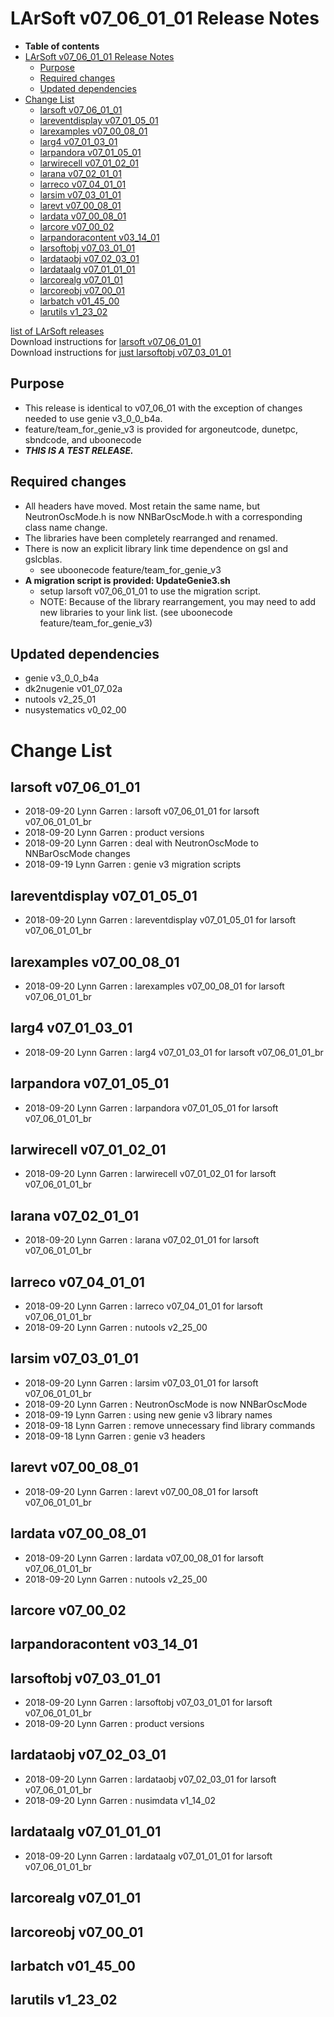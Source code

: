LArSoft v07\_06\_01\_01 Release Notes
=============================================================================

-   **Table of contents**
-   [LArSoft v07\_06\_01\_01 Release Notes](#LArSoft-v07_06_01_01-Release-Notes)
    -   [Purpose](#Purpose)
    -   [Required changes](#Required-changes)
    -   [Updated dependencies](#Updated-dependencies)
-   [Change List](#Change-List)
    -   [larsoft v07\_06\_01\_01](#larsoft-v07_06_01_01)
    -   [lareventdisplay v07\_01\_05\_01](#lareventdisplay-v07_01_05_01)
    -   [larexamples v07\_00\_08\_01](#larexamples-v07_00_08_01)
    -   [larg4 v07\_01\_03\_01](#larg4-v07_01_03_01)
    -   [larpandora v07\_01\_05\_01](#larpandora-v07_01_05_01)
    -   [larwirecell v07\_01\_02\_01](#larwirecell-v07_01_02_01)
    -   [larana v07\_02\_01\_01](#larana-v07_02_01_01)
    -   [larreco v07\_04\_01\_01](#larreco-v07_04_01_01)
    -   [larsim v07\_03\_01\_01](#larsim-v07_03_01_01)
    -   [larevt v07\_00\_08\_01](#larevt-v07_00_08_01)
    -   [lardata v07\_00\_08\_01](#lardata-v07_00_08_01)
    -   [larcore v07\_00\_02](#larcore-v07_00_02)
    -   [larpandoracontent v03\_14\_01](#larpandoracontent-v03_14_01)
    -   [larsoftobj v07\_03\_01\_01](#larsoftobj-v07_03_01_01)
    -   [lardataobj v07\_02\_03\_01](#lardataobj-v07_02_03_01)
    -   [lardataalg v07\_01\_01\_01](#lardataalg-v07_01_01_01)
    -   [larcorealg v07\_01\_01](#larcorealg-v07_01_01)
    -   [larcoreobj v07\_00\_01](#larcoreobj-v07_00_01)
    -   [larbatch v01\_45\_00](#larbatch-v01_45_00)
    -   [larutils v1\_23\_02](#larutils-v1_23_02)

[list of LArSoft releases](LArSoft_release_list)\
Download instructions for [larsoft v07\_06\_01\_01](http://scisoft.fnal.gov/scisoft/bundles/larsoft/v07_06_01_01/larsoft-v07_06_01_01.html)\
Download instructions for [just larsoftobj v07\_03\_01\_01](http://scisoft.fnal.gov/scisoft/bundles/larsoftobj/v07_03_01_01/larsoftobj-v07_03_01_01.html)

Purpose
--------------------

-   This release is identical to v07\_06\_01 with the exception of changes needed to use genie v3\_0\_0\_b4a.
-   feature/team\_for\_genie\_v3 is provided for argoneutcode, dunetpc, sbndcode, and uboonecode
-   ***THIS IS A TEST RELEASE.***

Required changes
--------------------------------------

-   All headers have moved. Most retain the same name, but NeutronOscMode.h is now NNBarOscMode.h with a corresponding class name change.
-   The libraries have been completely rearranged and renamed.
-   There is now an explicit library link time dependence on gsl and gslcblas.
    -   see uboonecode feature/team\_for\_genie\_v3
-   **A migration script is provided: UpdateGenie3.sh**
    -   setup larsoft v07\_06\_01\_01 to use the migration script.
    -   NOTE: Because of the library rearrangement, you may need to add new libraries to your link list. (see uboonecode feature/team\_for\_genie\_v3)

Updated dependencies
----------------------------------------------

-   genie v3\_0\_0\_b4a
-   dk2nugenie v01\_07\_02a
-   nutools v2\_25\_01
-   nusystematics v0\_02\_00

Change List
============================

larsoft v07\_06\_01\_01
-------------------------------------------------

-   2018-09-20 Lynn Garren : larsoft v07\_06\_01\_01 for larsoft v07\_06\_01\_01\_br
-   2018-09-20 Lynn Garren : product versions
-   2018-09-20 Lynn Garren : deal with NeutronOscMode to NNBarOscMode changes
-   2018-09-19 Lynn Garren : genie v3 migration scripts

lareventdisplay v07\_01\_05\_01
-----------------------------------------------------------------

-   2018-09-20 Lynn Garren : lareventdisplay v07\_01\_05\_01 for larsoft v07\_06\_01\_01\_br

larexamples v07\_00\_08\_01
---------------------------------------------------------

-   2018-09-20 Lynn Garren : larexamples v07\_00\_08\_01 for larsoft v07\_06\_01\_01\_br

larg4 v07\_01\_03\_01
---------------------------------------------

-   2018-09-20 Lynn Garren : larg4 v07\_01\_03\_01 for larsoft v07\_06\_01\_01\_br

larpandora v07\_01\_05\_01
-------------------------------------------------------

-   2018-09-20 Lynn Garren : larpandora v07\_01\_05\_01 for larsoft v07\_06\_01\_01\_br

larwirecell v07\_01\_02\_01
---------------------------------------------------------

-   2018-09-20 Lynn Garren : larwirecell v07\_01\_02\_01 for larsoft v07\_06\_01\_01\_br

larana v07\_02\_01\_01
-----------------------------------------------

-   2018-09-20 Lynn Garren : larana v07\_02\_01\_01 for larsoft v07\_06\_01\_01\_br

larreco v07\_04\_01\_01
-------------------------------------------------

-   2018-09-20 Lynn Garren : larreco v07\_04\_01\_01 for larsoft v07\_06\_01\_01\_br
-   2018-09-20 Lynn Garren : nutools v2\_25\_00

larsim v07\_03\_01\_01
-----------------------------------------------

-   2018-09-20 Lynn Garren : larsim v07\_03\_01\_01 for larsoft v07\_06\_01\_01\_br
-   2018-09-20 Lynn Garren : NeutronOscMode is now NNBarOscMode
-   2018-09-19 Lynn Garren : using new genie v3 library names
-   2018-09-18 Lynn Garren : remove unnecessary find library commands
-   2018-09-18 Lynn Garren : genie v3 headers

larevt v07\_00\_08\_01
-----------------------------------------------

-   2018-09-20 Lynn Garren : larevt v07\_00\_08\_01 for larsoft v07\_06\_01\_01\_br

lardata v07\_00\_08\_01
-------------------------------------------------

-   2018-09-20 Lynn Garren : lardata v07\_00\_08\_01 for larsoft v07\_06\_01\_01\_br
-   2018-09-20 Lynn Garren : nutools v2\_25\_00

larcore v07\_00\_02
------------------------------------------

larpandoracontent v03\_14\_01
--------------------------------------------------------------

larsoftobj v07\_03\_01\_01
-------------------------------------------------------

-   2018-09-20 Lynn Garren : larsoftobj v07\_03\_01\_01 for larsoft v07\_06\_01\_01\_br
-   2018-09-20 Lynn Garren : product versions

lardataobj v07\_02\_03\_01
-------------------------------------------------------

-   2018-09-20 Lynn Garren : lardataobj v07\_02\_03\_01 for larsoft v07\_06\_01\_01\_br
-   2018-09-20 Lynn Garren : nusimdata v1\_14\_02

lardataalg v07\_01\_01\_01
-------------------------------------------------------

-   2018-09-20 Lynn Garren : lardataalg v07\_01\_01\_01 for larsoft v07\_06\_01\_01\_br

larcorealg v07\_01\_01
------------------------------------------------

larcoreobj v07\_00\_01
------------------------------------------------

larbatch v01\_45\_00
--------------------------------------------

larutils v1\_23\_02
------------------------------------------
